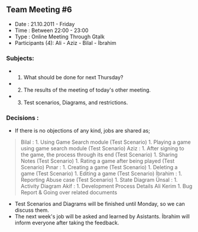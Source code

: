 ## Team Meeting #6 ##
  * Date : 21.10.2011 - Friday
  * Time : Between 22:00 - 23:00
  * Type : Online Meeting Through Gtalk
  * Participants (4): Ali - Aziz - Bilal - İbrahim

### Subjects: ###
  * 1. What should be done for next Thursday?
  * 2. The results of the meeting of today's other meeting.
  * 3. Test scenarios, Diagrams, and restrictions.

### Decisions : ###
  * If there is no objections of any kind, jobs are shared as;
> Bilal :
    1. Using Game Search module (Test Scenario)
    1. Playing a game using game search module (Test Scenario)
> Aziz :
    1. After signing to the game, the process through its end (Test Scenario)
    1. Sharing Notes (Test Scenario)
    1. Rating a game after being played (Test Scenario)
> Pınar :
    1. Creating a game (Test Scenario)
    1. Deleting a game (Test Scenario)
    1. Editing a game (Test Scenario)
> İbrahim :
    1. Reporting Abuse case (Test Scenario)
    1. State Diagram
> Ünsal :
    1. Activity Diagram
> Akif :
    1. Development Process Details
> Ali Kerim
    1. Bug Report & Going over related documents
  * Test Scenarios and Diagrams will be finished until Monday, so we can discuss them.
  * The next week's job will be asked and learned by Asistants. İbrahim will inform everyone after taking the feedback.